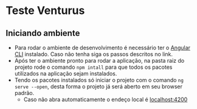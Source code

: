 # Teste Venturus
## Iniciando ambiente
* Para rodar o ambiente de desenvolvimento é necessário ter o [Angular CLI](https://github.com/angular/angular-cli) instalado. Caso não tenha siga os passos descritos no link.
* Após ter o ambiente pronto para rodar a aplicação, na pasta raiz do projeto rode o comando `npm intall` para que todos os pacotes utilizados na aplicação sejam instalados.
* Tendo os pacotes instalados só iniciar o projeto com o comando `ng serve --open`, desta forma o projeto já será aberto em seu browser padrão.
  * Caso não abra automaticamente o endeço local é [localhost:4200](http://localhost:4200/)